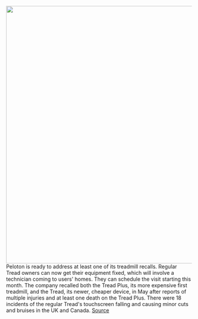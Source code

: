 <img src='https://cdn.vox-cdn.com/thumbor/4kgx7_pCeQS1BIDJL4OZCCJx23c=/0x0:1200x640/1200x800/filters:focal(504x224:696x416)/cdn.vox-cdn.com/uploads/chorus_image/image/69732609/PELOTON_TREAD.0.jpeg' width='700px' /><br/>
Peloton is ready to address at least one of its treadmill recalls. Regular Tread owners can now get their equipment fixed, which will involve a technician coming to users' homes. They can schedule the visit starting this month. The company recalled both the Tread Plus, its more expensive first treadmill, and the Tread, its newer, cheaper device, in May after reports of multiple injuries and at least one death on the Tread Plus. There were 18 incidents of the regular Tread's touchscreen falling and causing minor cuts and bruises in the UK and Canada.
<a href='https://www.theverge.com/2021/8/16/22627383/peloton-tread-recall-update-repair-fix-screen'> Source <a/>